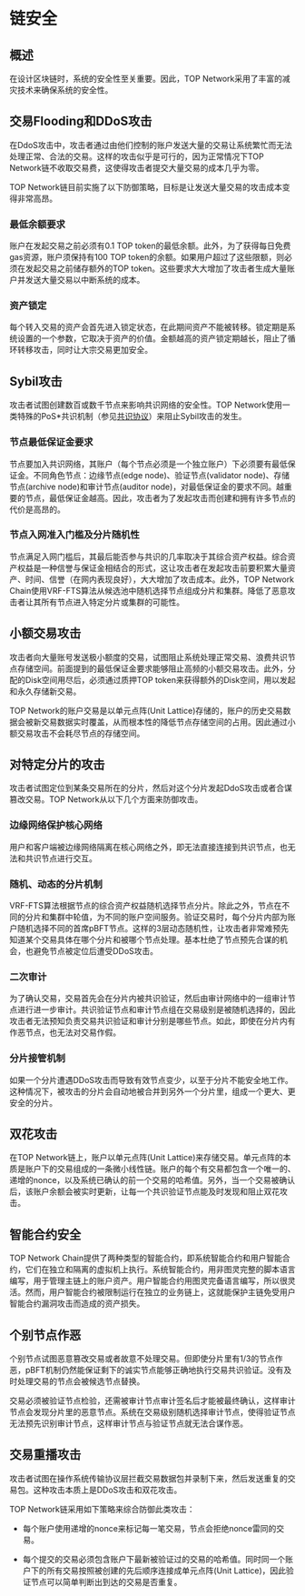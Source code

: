 # 链安全

## 概述

在设计区块链时，系统的安全性至关重要。因此，TOP Network采用了丰富的减灾技术来确保系统的安全性。

## 交易Flooding和DDoS攻击

在DdoS攻击中，攻击者通过由他们控制的账户发送大量的交易让系统繁忙而无法处理正常、合法的交易。这样的攻击似乎是可行的，因为正常情况下TOP Network链不收取交易费，这使得攻击者提交大量交易的成本几乎为零。

TOP Network链目前实施了以下防御策略，目标是让发送大量交易的攻击成本变得非常高昂。

### 最低余额要求

账户在发起交易之前必须有0.1 TOP token的最低余额。此外，为了获得每日免费gas资源，账户须保持有100 TOP token的余额。如果用户超过了这些限额，则必须在发起交易之前储存额外的TOP token。这些要求大大增加了攻击者生成大量账户并发送大量交易以中断系统的成本。

### 资产锁定

每个转入交易的资产会首先进入锁定状态，在此期间资产不能被转移。锁定期是系统设置的一个参数，它取决于资产的价值。金额越高的资产锁定期越长，阻止了循环转移攻击，同时让大宗交易更加安全。

## Sybil攻击

攻击者试图创建数百或数千节点来影响共识网络的安全性。TOP Network使用一类特殊的PoS*共识机制（参见[共识协议](/zh/AboutTOPNetwork/Protocol/ConsensusProtocol.md)）来阻止Sybil攻击的发生。

### 节点最低保证金要求

节点要加入共识网络，其账户（每个节点必须是一个独立账户）下必须要有最低保证金。不同角色节点：边缘节点(edge node)、验证节点(validator node)、存储节点(archive node)和审计节点(auditor node)，对最低保证金的要求不同。越重要的节点，最低保证金越高。因此，攻击者为了发起攻击而创建和拥有许多节点的代价是高昂的。

### 节点入网准入门槛及分片随机性

节点满足入网门槛后，其最后能否参与共识的几率取决于其综合资产权益。综合资产权益是一种信誉与保证金相结合的形式，这让攻击者在发起攻击前要积累大量资产、时间、信誉（在网内表现良好），大大增加了攻击成本。此外，TOP Network Chain使用VRF-FTS算法从候选池中随机选择节点组成分片和集群。降低了恶意攻击者让其所有节点进入特定分片或集群的可能性。

## 小额交易攻击

攻击者向大量账号发送极小额度的交易，试图阻止系统处理正常交易、浪费共识节点存储空间。前面提到的最低保证金要求能够阻止高频的小额交易攻击。此外，分配的Disk空间用尽后，必须通过质押TOP token来获得额外的Disk空间，用以发起和永久存储新交易。

TOP Network的账户交易是以单元点阵(Unit Lattice)存储的，账户的历史交易数据会被新交易数据实时覆盖，从而根本性的降低节点存储空间的占用。因此通过小额交易攻击不会耗尽节点的存储空间。

## 对特定分片的攻击

攻击者试图定位到某条交易所在的分片，然后对这个分片发起DdoS攻击或者合谋篡改交易。TOP Network从以下几个方面来防御攻击。

### 边缘网络保护核心网络

用户和客户端被边缘网络隔离在核心网络之外，即无法直接连接到共识节点，也无法和共识节点进行交互。

### 随机、动态的分片机制

VRF-FTS算法根据节点的综合资产权益随机选择节点分片。除此之外，节点在不同的分片和集群中轮值，为不同的账户空间服务。验证交易时，每个分片内部为账户随机选择不同的首席pBFT节点。这样的3层动态随机性，让攻击者非常难预先知道某个交易具体在哪个分片和被哪个节点处理。基本杜绝了节点预先合谋的机会，也避免节点被定位后遭受DDoS攻击。

### 二次审计

为了确认交易，交易首先会在分片内被共识验证，然后由审计网络中的一组审计节点进行进一步审计。共识验证节点和审计节点组在交易级别是被随机选择的，因此攻击者无法预知负责交易共识验证和审计分别是哪些节点。如此，即使在分片内有作恶节点，也无法对交易作假。

### 分片接管机制

如果一个分片遭遇DDoS攻击而导致有效节点变少，以至于分片不能安全地工作。这种情况下，被攻击的分片会自动地被合并到另外一个分片里，组成一个更大、更安全的分片。

## 双花攻击

在TOP Network链上，账户以单元点阵(Unit Lattice)来存储交易。单元点阵的本质是账户下的交易组成的一条微小线性链。账户的每个有交易都包含一个唯一的、递增的nonce，以及系统已确认的前一个交易的哈希值。另外，当一个交易被确认后，该账户余额会被实时更新，让每一个共识验证节点能及时发现和阻止双花攻击。

## 智能合约安全

TOP Network Chain提供了两种类型的智能合约，即系统智能合约和用户智能合约，它们在独立和隔离的虚拟机上执行。系统智能合约，用非图灵完整的脚本语言编写，用于管理主链上的账户资产。用户智能合约用图灵完备语言编写，所以很灵活。然而，用户智能合约被限制运行在独立的业务链上，这就能保护主链免受用户智能合约漏洞攻击而造成的资产损失。

## 个别节点作恶

个别节点试图恶意篡改交易或者故意不处理交易。但即使分片里有1/3的节点作恶，pBFT机制仍然能保证剩下的诚实节点能够正确地执行交易共识验证。没有及时处理交易的节点会被候选节点替换。

交易必须被验证节点检验，还需被审计节点审计签名后才能被最终确认，这样审计节点会发现分片里的恶意节点。系统在交易级别随机选择审计节点，使得验证节点无法预先识别审计节点，这样审计节点与验证节点就无法合谋作恶。

## 交易重播攻击

攻击者试图在操作系统传输协议层拦截交易数据包并录制下来，然后发送重复的交易包。这种攻击本质上是DDoS攻击和双花攻击。

TOP Network链采用如下策略来综合防御此类攻击：

* 每个账户使用递增的nonce来标记每一笔交易，节点会拒绝nonce雷同的交易。

* 每个提交的交易必须包含账户下最新被验证过的交易的哈希值。同时同一个账户下的所有交易按照被创建的先后顺序连接成单元点阵(Unit Lattice)，因此验证节点可以简单判断出到达的交易是否重复。
